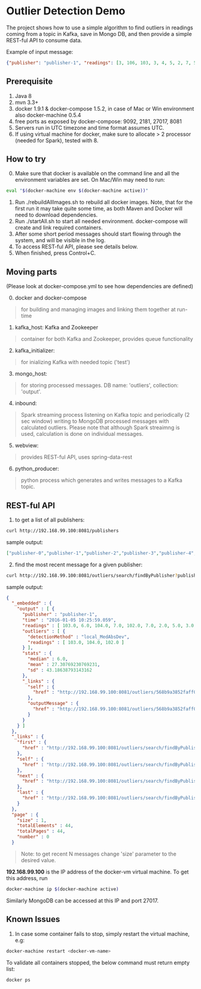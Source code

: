 # Outlier Detection Demo

The project shows how to use a simple algorithm to find outliers in readings coming from a topic in Kafka, save in Mongo DB, and then provide a simple REST-ful API to consume data.

Example of input message:
```json
{"publisher": "publisher-1", "readings": [3, 106, 103, 3, 4, 5, 2, 7, 5, 106, 4], "time": "2016-01-04 19:22:35.209"}
```
## Prerequisite

1. Java 8
2. mvn 3.3+
3. docker 1.9.1 & docker-compose 1.5.2, in case of Mac or Win environment also docker-machine 0.5.4
4. free ports as exposed by docker-compose: 9092, 2181, 27017, 8081
5. Servers run in UTC timezone and time format assumes UTC.
6. If using virtual machine for docker, make sure to allocate > 2 processor (needed for Spark), tested with 8. 

## How to try

0. Make sure that docker is available on the command line and all the environment variables are set. On Mac/Win may need to run: 
```sh
eval "$(docker-machine env $(docker-machine active))"
```

1. Run ./rebuildAllImages.sh to rebuild all docker images. Note, that for the first run it may take quite some time, as both Maven and Docker will need to download dependencies.
2. Run ./startAll.sh to start all needed environment. docker-compose will create and link required containers.  
3. After some short period messages should start flowing through the system, and will be visible in the log.
4. To access REST-ful API, please see details below.
5. When finished, press Control+C.

## Moving parts

(Please look at docker-compose.yml to see how dependencies are defined)

0. docker and docker-compose
> for building and managing images and linking them together at run-time

1. kafka_host: Kafka and Zookeeper
> container for both Kafka and Zookeeper, provides queue functionality

2. kafka_initializer: 
> for inializing Kafka with needed topic ('test')
 
3. mongo_host:
> for storing processed messages. DB name: 'outliers', collection: 'output'.

4. inbound:
> Spark streaming process listening on Kafka topic and periodically (2 sec window) writing to MongoDB processed messages with calculated outliers. Please note that although Spark streaimng is used, calculation is done on individual messages.

5. webview:
> provides REST-ful API, uses spring-data-rest

6. python_producer:
> python process which generates and writes messages to a Kafka topic. 	

## REST-ful API

1. to get a list of all publishers:
```sh
curl http://192.168.99.100:8081/publishers
```

sample output:
```json
["publisher-0","publisher-1","publisher-2","publisher-3","publisher-4","publisher-5"]
```

2. find the most recent message for a given publisher:
```sh
curl http://192.168.99.100:8081/outliers/search/findByPublisher?publisher=publisher-1\&sort=time,desc\&page=0\&size=1
```
sample output:
```json
{
  "_embedded" : {
    "output" : [ {
      "publisher" : "publisher-1",
      "time" : "2016-01-05 10:25:59.059",
      "readings" : [ 103.0, 6.0, 104.0, 7.0, 102.0, 7.0, 2.0, 5.0, 3.0, 3.0, 2.0, 6.0, 5.0 ],
      "outliers" : [ {
        "detectionMethod" : "local_MedAbsDev",
        "readings" : [ 103.0, 104.0, 102.0 ]
      } ],
      "stats" : {
        "median" : 6.0,
        "mean" : 27.30769230769231,
        "sd" : 43.18638793143162
      },
      "_links" : {
        "self" : {
          "href" : "http://192.168.99.100:8081/outliers/568b9a3852faff00012e8086"
        },
        "outputMessage" : {
          "href" : "http://192.168.99.100:8081/outliers/568b9a3852faff00012e8086"
        }
      }
    } ]
  },
  "_links" : {
    "first" : {
      "href" : "http://192.168.99.100:8081/outliers/search/findByPublisher?publisher=publisher-1&page=0&size=1&sort=time,desc"
    },
    "self" : {
      "href" : "http://192.168.99.100:8081/outliers/search/findByPublisher?publisher=publisher-1&sort=time,desc&page=0&size=1"
    },
    "next" : {
      "href" : "http://192.168.99.100:8081/outliers/search/findByPublisher?publisher=publisher-1&page=1&size=1&sort=time,desc"
    },
    "last" : {
      "href" : "http://192.168.99.100:8081/outliers/search/findByPublisher?publisher=publisher-1&page=43&size=1&sort=time,desc"
    }
  },
  "page" : {
    "size" : 1,
    "totalElements" : 44,
    "totalPages" : 44,
    "number" : 0
  }

```

> Note: to get recent N messages change 'size' parameter to the desired value.

**192.168.99.100** is the IP address of the docker-vm virtual machine.
To get this address, run 

```sh
docker-machine ip $(docker-machine active)
```

Similarly MongoDB can be accessed at this IP and port 27017. 

## Known Issues

1. In case some container fails to stop, simply restart the virtual machine, e.g:
```sh
docker-machine restart <docker-vm-name>
```
To validate all containers stopped, the below command must return empty list:
```sh
docker ps
```
